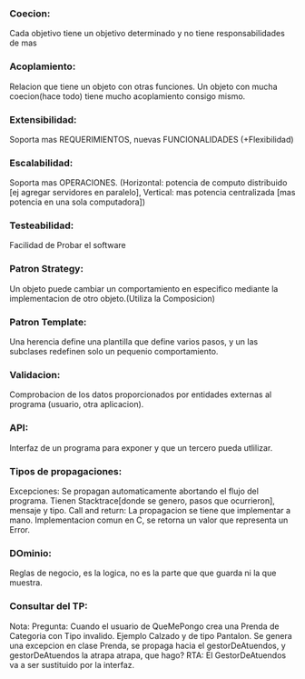 ### Coecion:  
Cada objetivo tiene un objetivo determinado y no tiene responsabilidades de mas

### Acoplamiento:  
Relacion que tiene un objeto con otras funciones. Un objeto con mucha coecion(hace todo) tiene mucho acoplamiento consigo mismo.

### Extensibilidad:  
Soporta mas REQUERIMIENTOS, nuevas FUNCIONALIDADES (+Flexibilidad)

### Escalabilidad:  
Soporta mas OPERACIONES. (Horizontal: potencia de computo distribuido [ej agregar servidores en paralelo], Vertical: mas potencia centralizada [mas potencia en una sola computadora])

### Testeabilidad:  
Facilidad de Probar el software

### Patron Strategy:  
Un objeto puede cambiar un comportamiento en especifico mediante la implementacion de otro objeto.(Utiliza la Composicion)

### Patron Template:  
Una herencia define una plantilla que define varios pasos, y un las subclases redefinen solo un pequenio comportamiento.

### Validacion:  
Comprobacion de los datos proporcionados por entidades externas al programa (usuario, otra aplicacion).

### API:  
Interfaz de un programa para exponer y que un tercero pueda utlilizar.

### Tipos de propagaciones:  
Excepciones: Se propagan automaticamente abortando el flujo del programa. Tienen Stacktrace[donde se genero, pasos que ocurrieron], mensaje y tipo.
Call and return: La propagacion se tiene que implementar a mano. Implementacion comun en C, se retorna un valor que representa un Error.

### DOminio:
Reglas de negocio, es la logica, no es la parte que que guarda ni la que muestra.
### Consultar del TP:


Nota:
Pregunta:
Cuando el usuario de QueMePongo crea una Prenda de Categoria con Tipo invalido. Ejemplo Calzado y de tipo Pantalon.
Se genera una excepcion en clase Prenda, se propaga hacia el gestorDeAtuendos, y gestorDeAtuendos la atrapa atrapa, que hago?
RTA: El GestorDeAtuendos va a ser sustituido por la interfaz. 


